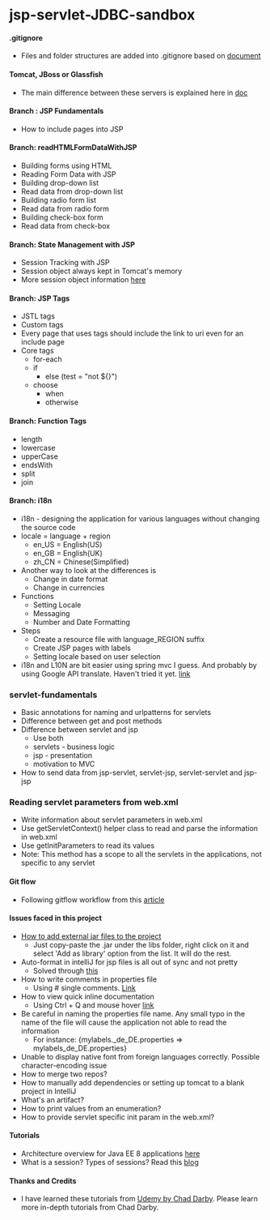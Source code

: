 # jsp-servlet-JDBC-sandbox

#### .gitignore
* Files and folder structures are added into .gitignore based on [document](https://github.com/github/gitignore/blob/master/Global/JetBrains.gitignore)

#### Tomcat, JBoss or Glassfish
* The main difference between these servers is explained here in [doc](https://stackoverflow.com/questions/3821640/what-is-the-difference-between-tomcat-jboss-and-glassfish)

#### Branch : JSP Fundamentals
* How to include pages into JSP

#### Branch: readHTMLFormDataWithJSP
* Building forms using HTML
* Reading Form Data with JSP
* Building drop-down list
* Read data from drop-down list
* Building radio form list
* Read data from radio form
* Building check-box form
* Read data from check-box 

#### Branch: State Management with JSP
* Session Tracking with JSP
* Session object always kept in Tomcat's memory
* More session object information [here](https://tomcat.apache.org/tomcat-5.5-doc/servletapi/javax/servlet/http/HttpSession.html) 

#### Branch: JSP Tags
* JSTL tags
* Custom tags
* Every page that uses tags should include the link to uri even for an include page
* Core tags
    * for-each
    * if
        * else (test = "not ${}") 
    * choose
        * when
        * otherwise
#### Branch: Function Tags
* length
* lowercase
* upperCase
* endsWith
* split
* join
    
#### Branch: i18n 
* i18n - designing the application for various languages without changing the source code
* locale = language + region 
    * en_US = English(US)
    * en_GB = English(UK)
    * zh_CN = Chinese(Simplified)
* Another way to look at the differences is
    * Change in date format
    * Change in currencies 
* Functions
    * Setting Locale
    * Messaging
    * Number and Date Formatting
* Steps
    * Create a resource file with language_REGION suffix
    * Create JSP pages with labels
    * Setting locale based on user selection
* i18n and L10N are bit easier using spring mvc I guess. And probably by using Google API translate. Haven't tried it yet. [link](https://medium.com/i18n-and-l10n-resources-for-developers/quick-introduction-to-internationalization-for-spring-mvc-b4b8c7ed0507)

### servlet-fundamentals
* Basic annotations for naming and urlpatterns for servlets
* Difference between get and post methods
* Difference between servlet and jsp
    * Use both
    * servlets - business logic
    * jsp - presentation
    * motivation to MVC
* How to send data from jsp-servlet, servlet-jsp, servlet-servlet and jsp-jsp

### Reading servlet parameters from web.xml
* Write information about servlet parameters in web.xml
* Use getServletContext() helper class to read and parse the information in web.xml
* Use getInitParameters to read its values 
* Note: This method has a scope to all the servlets in the applications, not specific to any servlet

#### Git flow
* Following gitflow workflow from this [article](https://nvie.com/posts/a-successful-git-branching-model/)

#### Issues faced in this project
* [How to add external jar files to the project](https://stackoverflow.com/questions/1051640/correct-way-to-add-external-jars-lib-jar-to-an-intellij-idea-project)
    * Just copy-paste the .jar under the libs folder, right click on it and select 'Add as library' option from the list. It will do the rest.
* Auto-format in intelliJ for jsp files is all out of sync and not pretty
    * Solved through [this](https://stackoverflow.com/questions/34710762/intellij-jsp-formatting?utm_medium=organic&utm_source=google_rich_qa&utm_campaign=google_rich_qa) 
* How to write comments in properties file
    * Using # single comments. [Link](https://stackoverflow.com/questions/4156600/can-we-have-multiline-comments-in-a-java-properties-file)
* How to view quick inline documentation
    * Using Ctrl + Q and mouse hover [link](https://stackoverflow.com/questions/11053144/how-to-see-javadoc-in-intellij-idea) 
* Be careful in naming the properties file name. Any small typo in the name of the file will cause the application not able to read the information
    * For instance: {mylabels._de_DE.properties => mylabels_de_DE.properties} 
* Unable to display native font from foreign languages correctly. Possible character-encoding issue
* How to merge two repos?
* How to manually add dependencies or setting up tomcat to a blank project in IntelliJ
* What's an artifact? 
* How to print values from an enumeration?
* How to provide servlet specific init param in the web.xml?

#### Tutorials
* Architecture overview for Java EE 8 applications [here](https://docs.oracle.com/javaee/7/tutorial/overview003.htm)
* What is a session? Types of sessions? Read this [blog](https://machinesaredigging.com/2013/10/29/how-does-a-web-session-work/) 

#### Thanks and Credits
* I have learned these tutorials from [Udemy by Chad Darby](https://www.udemy.com/jsp-tutorial/learn/v4/content). Please learn more in-depth tutorials from Chad Darby. 
